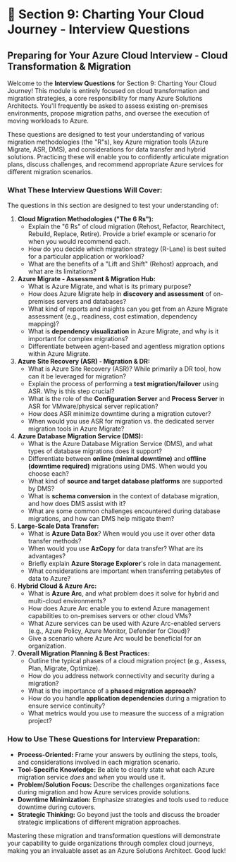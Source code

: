 # 🔄 Section 9: Charting Your Cloud Journey - Interview Questions

## Preparing for Your Azure Cloud Interview - Cloud Transformation & Migration

Welcome to the **Interview Questions** for Section 9: Charting Your Cloud Journey! This module is entirely focused on cloud transformation and migration strategies, a core responsibility for many Azure Solutions Architects. You'll frequently be asked to assess existing on-premises environments, propose migration paths, and oversee the execution of moving workloads to Azure.

These questions are designed to test your understanding of various migration methodologies (the "R"s), key Azure migration tools (Azure Migrate, ASR, DMS), and considerations for data transfer and hybrid solutions. Practicing these will enable you to confidently articulate migration plans, discuss challenges, and recommend appropriate Azure services for different migration scenarios.

### What These Interview Questions Will Cover:

The questions in this section are designed to test your understanding of:

1.  **Cloud Migration Methodologies ("The 6 Rs"):**
    * Explain the "6 Rs" of cloud migration (Rehost, Refactor, Rearchitect, Rebuild, Replace, Retire). Provide a brief example or scenario for when you would recommend each.
    * How do you decide which migration strategy (R-Lane) is best suited for a particular application or workload?
    * What are the benefits of a "Lift and Shift" (Rehost) approach, and what are its limitations?
2.  **Azure Migrate - Assessment & Migration Hub:**
    * What is Azure Migrate, and what is its primary purpose?
    * How does Azure Migrate help in **discovery and assessment** of on-premises servers and databases?
    * What kind of reports and insights can you get from an Azure Migrate assessment (e.g., readiness, cost estimation, dependency mapping)?
    * What is **dependency visualization** in Azure Migrate, and why is it important for complex migrations?
    * Differentiate between agent-based and agentless migration options within Azure Migrate.
3.  **Azure Site Recovery (ASR) - Migration & DR:**
    * What is Azure Site Recovery (ASR)? While primarily a DR tool, how can it be leveraged for migration?
    * Explain the process of performing a **test migration/failover** using ASR. Why is this step crucial?
    * What is the role of the **Configuration Server** and **Process Server** in ASR for VMware/physical server replication?
    * How does ASR minimize downtime during a migration cutover?
    * When would you use ASR for migration vs. the dedicated server migration tools in Azure Migrate?
4.  **Azure Database Migration Service (DMS):**
    * What is the Azure Database Migration Service (DMS), and what types of database migrations does it support?
    * Differentiate between **online (minimal downtime)** and **offline (downtime required)** migrations using DMS. When would you choose each?
    * What kind of **source and target database platforms** are supported by DMS?
    * What is **schema conversion** in the context of database migration, and how does DMS assist with it?
    * What are some common challenges encountered during database migrations, and how can DMS help mitigate them?
5.  **Large-Scale Data Transfer:**
    * What is **Azure Data Box**? When would you use it over other data transfer methods?
    * When would you use **AzCopy** for data transfer? What are its advantages?
    * Briefly explain **Azure Storage Explorer**'s role in data management.
    * What considerations are important when transferring petabytes of data to Azure?
6.  **Hybrid Cloud & Azure Arc:**
    * What is **Azure Arc**, and what problem does it solve for hybrid and multi-cloud environments?
    * How does Azure Arc enable you to extend Azure management capabilities to on-premises servers or other cloud VMs?
    * What Azure services can be used with Azure Arc-enabled servers (e.g., Azure Policy, Azure Monitor, Defender for Cloud)?
    * Give a scenario where Azure Arc would be beneficial for an organization.
7.  **Overall Migration Planning & Best Practices:**
    * Outline the typical phases of a cloud migration project (e.g., Assess, Plan, Migrate, Optimize).
    * How do you address network connectivity and security during a migration?
    * What is the importance of a **phased migration approach**?
    * How do you handle **application dependencies** during a migration to ensure service continuity?
    * What metrics would you use to measure the success of a migration project?

### How to Use These Questions for Interview Preparation:

* **Process-Oriented:** Frame your answers by outlining the steps, tools, and considerations involved in each migration scenario.
* **Tool-Specific Knowledge:** Be able to clearly state what each Azure migration service *does* and *when* you would use it.
* **Problem/Solution Focus:** Describe the challenges organizations face during migration and how Azure services provide solutions.
* **Downtime Minimization:** Emphasize strategies and tools used to reduce downtime during cutovers.
* **Strategic Thinking:** Go beyond just the tools and discuss the broader strategic implications of different migration approaches.

Mastering these migration and transformation questions will demonstrate your capability to guide organizations through complex cloud journeys, making you an invaluable asset as an Azure Solutions Architect. Good luck!